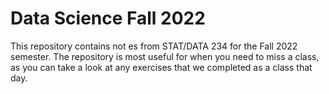 # Data Science Fall 2022

This repository contains not  es from STAT/DATA 234 for the Fall 2022 semester. The repository is most useful for when you need to miss a class, as you can take a look at any exercises that we completed as a class that day.
